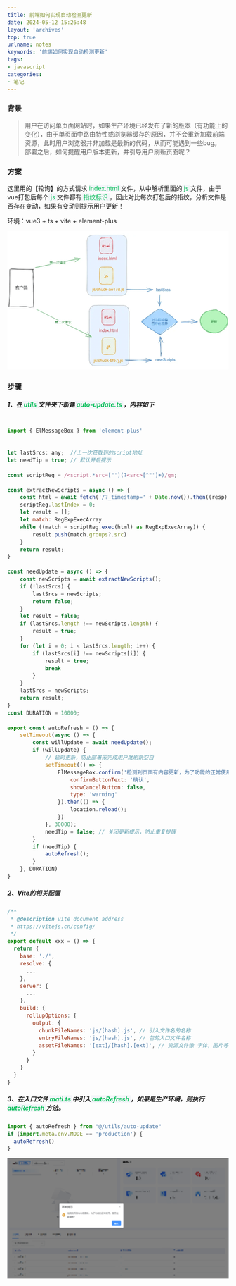 ```yaml
---
title: 前端如何实现自动检测更新
date: 2024-05-12 15:26:48
layout: 'archives'
top: true
urlname: notes
keywords: '前端如何实现自动检测更新'
tags: 
- javascript
categories: 
- 笔记
---
```


### 背景

>用户在访问单页面网站时，如果生产环境已经发布了新的版本（有功能上的变化），由于单页面中路由特性或浏览器缓存的原因，并不会重新加载前端资源，此时用户浏览器并非加载是最新的代码，从而可能遇到一些bug。<br/>
部署之后，如何提醒用户版本更新，并引导用户刷新页面呢？


### 方案
这里用的【轮询】的方式请求 <font style="color:rgb(10, 191, 91);background-color:rgb(243, 245, 249);"> index.html </font>文件，从中解析里面的<font style="color:rgb(10, 191, 91);background-color:rgb(243, 245, 249);"> js </font>文件，由于vue打包后每个<font style="color:rgb(10, 191, 91);background-color:rgb(243, 245, 249);"> js </font>文件都有<font style="color:rgb(10, 191, 91);background-color:rgb(243, 245, 249);"> 指纹标识 </font>，因此对比每次打包后的指纹，分析文件是否存在变动，如果有变动则提示用户更新！

环境：vue3 + ts + vite + element-plus

![](no-025/1.png)

### 步骤
##### 1、在<font style="color:rgb(10, 191, 91);background-color:rgb(243, 245, 249);"> utils </font>文件夹下新建<font style="color:rgb(10, 191, 91);background-color:rgb(243, 245, 249);"> auto-update.ts </font>，内容如下

```javascript

import { ElMessageBox } from 'element-plus'


let lastSrcs: any;  //上一次获取到的script地址
let needTip = true; // 默认开启提示

const scriptReg = /<script.*src=["'](?<src>[^"']+)/gm;

const extractNewScripts = async () => {
    const html = await fetch('/?_timestamp=' + Date.now()).then((resp) => resp.text());
    scriptReg.lastIndex = 0;
    let result = [];
    let match: RegExpExecArray
    while ((match = scriptReg.exec(html) as RegExpExecArray)) {
        result.push(match.groups?.src)
    }
    return result;
}

const needUpdate = async () => {
    const newScripts = await extractNewScripts();
    if (!lastSrcs) {
        lastSrcs = newScripts;
        return false;
    }
    let result = false;
    if (lastSrcs.length !== newScripts.length) {
        result = true;
    }
    for (let i = 0; i < lastSrcs.length; i++) {
        if (lastSrcs[i] !== newScripts[i]) {
            result = true;
            break
        }
    }
    lastSrcs = newScripts;
    return result;
}
const DURATION = 10000;

export const autoRefresh = () => {
    setTimeout(async () => {
        const willUpdate = await needUpdate();
        if (willUpdate) {
            // 延时更新，防止部署未完成用户就刷新空白
            setTimeout(() => {
                ElMessageBox.confirm('检测到页面有内容更新，为了功能的正常使用，是否立即刷新？', '更新提示', {
                    confirmButtonText: '确认',
                    showCancelButton: false,
                    type: 'warning'
                }).then(() => {
                    location.reload();
                })
            }, 30000);
            needTip = false; // 关闭更新提示，防止重复提醒
        }
        if (needTip) {
            autoRefresh();
        }
    }, DURATION)
}
```

##### 2、Vite<font style="color:rgb(51, 51, 51);">的相关配置</font>

```javascript
/** 
 * @description vite document address
 * https://vitejs.cn/config/ 
 */
export default xxx = () => {
  return {
    base: './',
    resolve: {
      ...
    },
    server: {
      ...
    },
    build: {
      rollupOptions: {
        output: {
          chunkFileNames: 'js/[hash].js', // 引入文件名的名称
          entryFileNames: 'js/[hash].js', // 包的入口文件名称
          assetFileNames: '[ext]/[hash].[ext]', // 资源文件像 字体，图片等
        }
      }
    }
  }
}
```

##### 3、在入口文件<font style="color:rgb(10, 191, 91);background-color:rgb(243, 245, 249);"> mati.ts </font>中引入<font style="color:rgb(10, 191, 91);background-color:rgb(243, 245, 249);"> autoRefresh </font>，如果是生产环境，则执行<font style="color:rgb(10, 191, 91);background-color:rgb(243, 245, 249);"> autoRefresh </font>方法。

```javascript
import { autoRefresh } from "@/utils/auto-update"
if (import.meta.env.MODE == 'production') {
  autoRefresh()
}
```

![](no-025/2.png)
